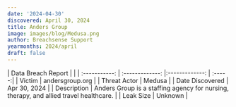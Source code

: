 ```yaml
---
date: '2024-04-30'
discovered: April 30, 2024
title: Anders Group
image: images/blog/Medusa.png
author: Breachsense Support
yearmonths: 2024/april
draft: false
---
```


| Data Breach Report           |              | 
| :-----------: | :-------------:     |:-------------:    | :-----:|
| Victim      | andersgroup.org      | 
| Threat Actor      | Medusa      | 
| Date Discovered      | Apr 30, 2024      | 
| Description      | Anders Group is a staffing agency for nursing, therapy, and allied travel healthcare.      | 
| Leak Size      | Unknown      | 

